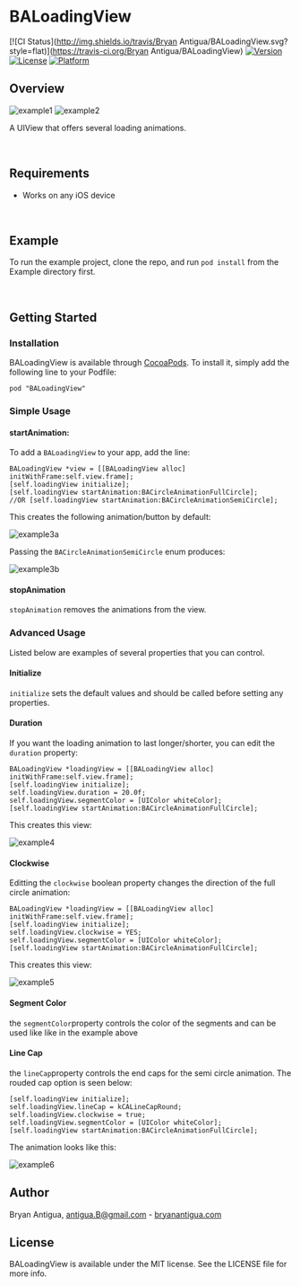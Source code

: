 # BALoadingView

[![CI Status](http://img.shields.io/travis/Bryan Antigua/BALoadingView.svg?style=flat)](https://travis-ci.org/Bryan Antigua/BALoadingView)
[![Version](https://img.shields.io/cocoapods/v/BALoadingView.svg?style=flat)](http://cocoapods.org/pods/BALoadingView)
[![License](https://img.shields.io/cocoapods/l/BALoadingView.svg?style=flat)](http://cocoapods.org/pods/BALoadingView)
[![Platform](https://img.shields.io/cocoapods/p/BALoadingView.svg?style=flat)](http://cocoapods.org/pods/BALoadingView)

## Overview
![example1](https://github.com/antiguab/BALoadingView/blob/master/readmeAssets/example1.gif)
![example2](https://github.com/antiguab/BALoadingView/blob/master/readmeAssets/example2.gif)


A UIView that offers several loading animations.

<br/>

## Requirements
* Works on any iOS device

<br/>

## Example

To run the example project, clone the repo, and run `pod install` from the Example directory first.

<br/>

## Getting Started
### Installation

BALoadingView is available through [CocoaPods](http://cocoapods.org). To install
it, simply add the following line to your Podfile:

```
pod "BALoadingView"
```

### Simple Usage


#### startAnimation:
To add a `BALoadingView` to your app, add the line:

```objc
BALoadingView *view = [[BALoadingView alloc] initWithFrame:self.view.frame];
[self.loadingView initialize];
[self.loadingView startAnimation:BACircleAnimationFullCircle];
//OR [self.loadingView startAnimation:BACircleAnimationSemiCircle];
```

This creates the following animation/button by default:

![example3a](https://github.com/antiguab/BALoadingView/blob/master/readmeAssets/example3a.gif)

Passing the `BACircleAnimationSemiCircle` enum produces:

![example3b](https://github.com/antiguab/BALoadingView/blob/master/readmeAssets/example3b.gif)


#### stopAnimation
`stopAnimation` removes the animations from the view.

### Advanced Usage
Listed below are examples of several properties that you can control. 

#### Initialize
`initialize` sets the default values and should be called before setting any properties.

#### Duration

If you want the loading animation to last longer/shorter, you can edit the `duration` property:

```objc
BALoadingView *loadingView = [[BALoadingView alloc] initWithFrame:self.view.frame];
[self.loadingView initialize];
self.loadingView.duration = 20.0f;
self.loadingView.segmentColor = [UIColor whiteColor];
[self.loadingView startAnimation:BACircleAnimationFullCircle];
```
This creates this view:

![example4](https://github.com/antiguab/BALoadingView/blob/master/readmeAssets/example4.gif)

#### Clockwise 

Editting the `clockwise` boolean property changes the direction of the full circle animation:

```objc
BALoadingView *loadingView = [[BALoadingView alloc] initWithFrame:self.view.frame];
[self.loadingView initialize];
self.loadingView.clockwise = YES;
self.loadingView.segmentColor = [UIColor whiteColor];
[self.loadingView startAnimation:BACircleAnimationFullCircle];
```
This creates this view:

![example5](https://github.com/antiguab/BALoadingView/blob/master/readmeAssets/example5.gif)

#### Segment Color 

the `segmentColor`property controls the color of the segments and can be used like like in the example above

#### Line Cap

the `lineCap`property controls the end caps for the semi circle animation. The rouded cap option is seen below:

```objc
[self.loadingView initialize];
self.loadingView.lineCap = kCALineCapRound;
self.loadingView.clockwise = true;
self.loadingView.segmentColor = [UIColor whiteColor];
[self.loadingView startAnimation:BACircleAnimationFullCircle];
```

The animation looks like this:

![example6](https://github.com/antiguab/BALoadingView/blob/master/readmeAssets/example6.gif)

## Author

Bryan Antigua, antigua.B@gmail.com - [bryanantigua.com](bryanantigua.com)


## License

BALoadingView is available under the MIT license. See the LICENSE file for more info.

